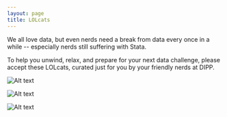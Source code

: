 ```yaml
---
layout: page
title: LOLcats
---
```


We all love data, but even nerds need a break from data every once in a while -- especially nerds still suffering with Stata.

To help you unwind, relax, and prepare for your next data challenge, please accept these LOLcats, curated just for you by your friendly nerds at DIPP.

![Alt text](http://themodshop.net/wp-content/uploads/2009/04/pcservereatindata.jpg "In your server")

![Alt text](http://neworganizing.com/wp-content/uploads/2011/03/3.15-Messy-Data-LolCat-333x250.jpg "Data organization")

![Alt text](http://scientopia.org/img-archive/scicurious/img_871.jpg "Data analysis")



